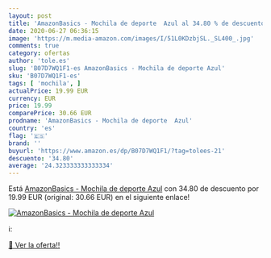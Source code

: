 ```yaml
---
layout: post
title: 'AmazonBasics - Mochila de deporte  Azul al 34.80 % de descuento'
date: 2020-06-27 06:36:15
image: 'https://m.media-amazon.com/images/I/51L0KDzbjSL._SL400_.jpg'
comments: true
category: ofertas
author: 'tole.es'
slug: 'B07D7WQ1F1-es AmazonBasics - Mochila de deporte Azul'
sku: 'B07D7WQ1F1-es'
tags: [ 'mochila', ]
actualPrice: 19.99 EUR
currency: EUR
price: 19.99
comparePrice: 30.66 EUR
prodname: 'AmazonBasics - Mochila de deporte  Azul'
country: 'es'
flag: '🇪🇸'
brand: ''
buyurl: 'https://www.amazon.es/dp/B07D7WQ1F1/?tag=tolees-21'
descuento: '34.80'
average: '24.323333333333334'
---
```


Está [AmazonBasics - Mochila de deporte  Azul](https://www.amazon.es/dp/B07D7WQ1F1/?tag=tolees-21) con 34.80 de descuento por 19.99 EUR (original: 30.66 EUR) en el siguiente enlace!

[![AmazonBasics - Mochila de deporte  Azul](https://m.media-amazon.com/images/I/51L0KDzbjSL._SL400_.jpg)](https://www.amazon.es/dp/B07D7WQ1F1/?tag=tolees-21)

ℹ️:


[🛒 Ver la oferta!!](https://www.amazon.es/dp/B07D7WQ1F1/?tag=tolees-21)
